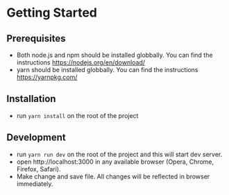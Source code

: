 # Getting Started
## Prerequisites
* Both node.js and npm should be installed globbally. You can find the instructions https://nodejs.org/en/download/
* yarn should be installed globbally. You can find the instructions https://yarnpkg.com/
## Installation
* run `yarn install` on the root of the project
## Development
* run `yarn run dev` on the root of the project and this will start dev server.
* open http://localhost:3000 in any available browser (Opera, Chrome, Firefox, Safari).
* Make change and save file. All changes will be reflected in browser immediately.
